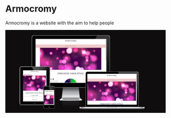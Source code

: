 # Armocromy

Armocromy is a website with the aim to help people

![Responsice Mockup](https://github.com/m1k3l4/Armocromia-lovers/blob/main/docs/images/preview.png)